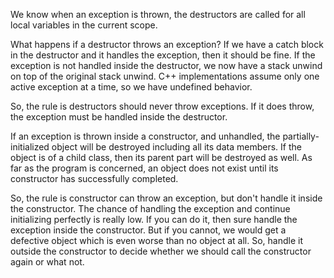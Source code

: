 
We know when an exception is thrown, the destructors are called for all local variables in the current scope.

What happens if a destructor throws an exception?
If we have a catch block in the destructor and it handles the exception, then it should be fine.
If the exception is not handled inside the destructor, we now have a stack unwind on top of the original stack unwind. C++ implementations assume only one active exception at a time, so we have undefined behavior.

So, the rule is destructors should never throw exceptions. If it does throw, the exception must be handled inside the destructor.

If an exception is thrown inside a constructor, and unhandled, the partially-initialized object will be destroyed including all its data members. If the object is of a child class, then its parent part will be destroyed as well. As far as the program is concerned, an object does not exist until its constructor has successfully completed.

So, the rule is constructor can throw an exception, but don't handle it inside the constructor. The chance of handling the exception and continue initializing perfectly is really low. If you can do it, then sure handle the exception inside the constructor. But if you cannot, we would get a defective object which is even worse than no object at all. So, handle it outside the constructor to decide whether we should call the constructor again or what not.